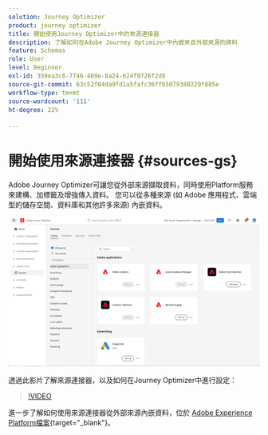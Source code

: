 ```yaml
---
solution: Journey Optimizer
product: journey optimizer
title: 開始使用Journey Optimizer中的來源連接器
description: 了解如何在Adobe Journey Optimizer中內嵌來自外部來源的資料
feature: Schemas
role: User
level: Beginner
exl-id: 359ea3c6-7746-469e-8a24-624f9726f2d8
source-git-commit: 63c52f04da9fd1a5fafc36ffb5079380229f885e
workflow-type: tm+mt
source-wordcount: '111'
ht-degree: 22%

---
```


# 開始使用來源連接器 {#sources-gs}

Adobe Journey Optimizer可讓您從外部來源擷取資料，同時使用Platform服務來建構、加標籤及增強傳入資料。 您可以從多種來源 (如 Adobe 應用程式、雲端型的儲存空間、資料庫和其他許多來源) 內嵌資料。 

![](assets/sources-home.png)

透過此影片了解來源連接器，以及如何在Journey Optimizer中進行設定：

>[!VIDEO](https://video.tv.adobe.com/v/335919?quality=12)

進一步了解如何使用來源連接器從外部來源內嵌資料，位於 [Adobe Experience Platform檔案](https://experienceleague.adobe.com/docs/experience-platform/sources/home.html?lang=zh-Hant){target=&quot;_blank&quot;}。
